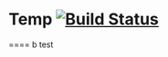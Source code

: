 # Temp [![Build Status](https://travis-ci.org/hokichaio/temp.svg?branch=master)](https://travis-ci.org/hokichaio/temp)

====
b test
